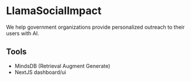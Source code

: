 # LlamaSocialImpact
We help government organizations provide personalized outreach to their users with AI.


## Tools
- MindsDB (Retrieval Augment Generate)
- NextJS dashboard/ui
